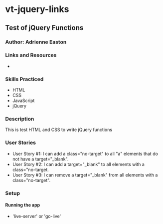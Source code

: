# vt-jquery-links

## Test of jQuery Functions

### Author: Adrienne Easton

### Links and Resources
* []()

### Skills Practiced
* HTML
* CSS
* JavaScript
* jQuery

### Description
This is test HTML and CSS to write jQuery functions 

### User Stories
* User Story #1: I can add a class="no-target" to all "a" elements that do not have a target="_blank".
* User Story #2: I can add a target="_blank" to all elements with a class="no-target.
* User Story #3: I can remove a target="_blank" from all elements with a class="no-target".

### Setup

#### Running the app
* 'live-server' or 'go-live'